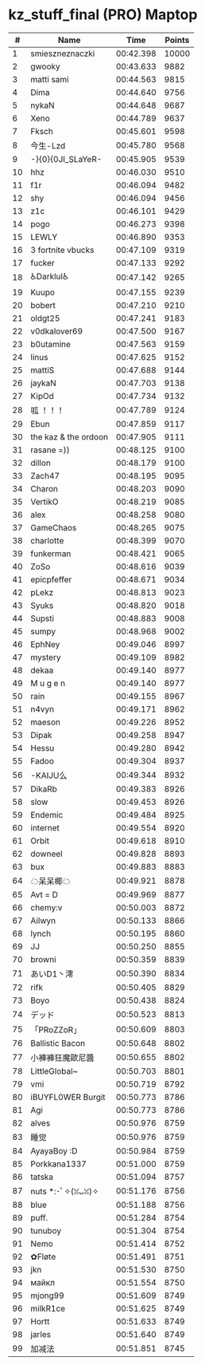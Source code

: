 # kz_stuff_final (PRO) Maptop

|  # | Name | Time | Points |
|-------------- | -------------- | -------------- | -------------- | 
| 1 | smieszneznaczki | 00:42.398 | 10000 | 
| 2 | gwooky | 00:43.633 | 9882 | 
| 3 | matti sami | 00:44.563 | 9815 | 
| 4 | Dima | 00:44.640 | 9756 | 
| 5 | nykaN | 00:44.648 | 9687 | 
| 6 | Xeno | 00:44.789 | 9637 | 
| 7 | Fksch | 00:45.601 | 9598 | 
| 8 | 今生-Lzd | 00:45.780 | 9568 | 
| 9 | -}{0}{0JI_SLaYeR- | 00:45.905 | 9539 | 
| 10 | hhz | 00:46.030 | 9510 | 
| 11 | f1r | 00:46.094 | 9482 | 
| 12 | shy | 00:46.094 | 9456 | 
| 13 | z1c | 00:46.101 | 9429 | 
| 14 | pogo | 00:46.273 | 9398 | 
| 15 | LEWLY | 00:46.890 | 9353 | 
| 16 | 3 fortnite vbucks | 00:47.109 | 9319 | 
| 17 | fucker | 00:47.133 | 9292 | 
| 18 | ♿Darklul♿ | 00:47.142 | 9265 | 
| 19 | Kuupo | 00:47.155 | 9239 | 
| 20 | bobert | 00:47.210 | 9210 | 
| 21 | oldgt25 | 00:47.241 | 9183 | 
| 22 | v0dkalover69 | 00:47.500 | 9167 | 
| 23 | b0utamine | 00:47.563 | 9159 | 
| 24 | linus | 00:47.625 | 9152 | 
| 25 | mattiS | 00:47.688 | 9144 | 
| 26 | jaykaN | 00:47.703 | 9138 | 
| 27 | KipOd | 00:47.734 | 9132 | 
| 28 | 呱 ！！！ | 00:47.789 | 9124 | 
| 29 | Ebun | 00:47.859 | 9117 | 
| 30 | the kaz & the ordoon | 00:47.905 | 9111 | 
| 31 | rasane =)) | 00:48.125 | 9100 | 
| 32 | dillon | 00:48.179 | 9100 | 
| 33 | Zach47 | 00:48.195 | 9095 | 
| 34 | Charon | 00:48.203 | 9090 | 
| 35 | VertikO | 00:48.219 | 9085 | 
| 36 | alex | 00:48.258 | 9080 | 
| 37 | GameChaos | 00:48.265 | 9075 | 
| 38 | charlotte | 00:48.399 | 9070 | 
| 39 | funkerman | 00:48.421 | 9065 | 
| 40 | ZoSo | 00:48.616 | 9039 | 
| 41 | epicpfeffer | 00:48.671 | 9034 | 
| 42 | pLekz | 00:48.813 | 9023 | 
| 43 | Syuks | 00:48.820 | 9018 | 
| 44 | Supsti | 00:48.883 | 9008 | 
| 45 | sumpy | 00:48.968 | 9002 | 
| 46 | EphNey | 00:49.046 | 8997 | 
| 47 | mystery | 00:49.109 | 8982 | 
| 48 | dekaa | 00:49.140 | 8977 | 
| 49 | M u g e n | 00:49.140 | 8977 | 
| 50 | rain | 00:49.155 | 8967 | 
| 51 | n4vyn | 00:49.171 | 8962 | 
| 52 | maeson | 00:49.226 | 8952 | 
| 53 | Dipak | 00:49.258 | 8947 | 
| 54 | Hessu | 00:49.280 | 8942 | 
| 55 | Fadoo | 00:49.304 | 8937 | 
| 56 | -KAIJU么 | 00:49.344 | 8932 | 
| 57 | DikaRb | 00:49.383 | 8926 | 
| 58 | slow | 00:49.453 | 8926 | 
| 59 | Endemic | 00:49.484 | 8925 | 
| 60 | internet | 00:49.554 | 8920 | 
| 61 | Orbit | 00:49.618 | 8910 | 
| 62 | downeel | 00:49.828 | 8893 | 
| 63 | bux | 00:49.883 | 8883 | 
| 64 | ☁呆呆椰☁ | 00:49.921 | 8878 | 
| 65 | Avt = D | 00:49.969 | 8877 | 
| 66 | chemy:v | 00:50.003 | 8872 | 
| 67 | Ailwyn | 00:50.133 | 8866 | 
| 68 | lynch | 00:50.195 | 8860 | 
| 69 | JJ | 00:50.250 | 8855 | 
| 70 | browni | 00:50.359 | 8839 | 
| 71 | あいD1丶澪 | 00:50.390 | 8834 | 
| 72 | rifk | 00:50.405 | 8829 | 
| 73 | Boyo | 00:50.438 | 8824 | 
| 74 | デッド | 00:50.523 | 8813 | 
| 75 | 「PRoZZoR」 | 00:50.609 | 8803 | 
| 76 | Ballistic Bacon | 00:50.648 | 8802 | 
| 77 | 小褲褲狂魔歐尼醬 | 00:50.655 | 8802 | 
| 78 | LittleGlobal~ | 00:50.703 | 8801 | 
| 79 | vmi | 00:50.719 | 8792 | 
| 80 | iBUYFL0WER Burgit | 00:50.773 | 8786 | 
| 81 | Agi | 00:50.773 | 8786 | 
| 82 | alves | 00:50.976 | 8759 | 
| 83 | 睡觉 | 00:50.976 | 8759 | 
| 84 | AyayaBoy :D | 00:50.984 | 8759 | 
| 85 | Porkkana1337 | 00:51.000 | 8759 | 
| 86 | tatska | 00:51.094 | 8757 | 
| 87 | nuts *:･ﾟ✧(ꈍᴗꈍ)✧ | 00:51.176 | 8756 | 
| 88 | blue | 00:51.188 | 8756 | 
| 89 | puff. | 00:51.284 | 8754 | 
| 90 | tunuboy | 00:51.304 | 8754 | 
| 91 | Nemo | 00:51.414 | 8752 | 
| 92 | ✿Fløte | 00:51.491 | 8751 | 
| 93 | jkn | 00:51.530 | 8750 | 
| 94 | майкл | 00:51.554 | 8750 | 
| 95 | mjong99 | 00:51.609 | 8749 | 
| 96 | milkR1ce | 00:51.625 | 8749 | 
| 97 | Hortt | 00:51.633 | 8749 | 
| 98 | jarles | 00:51.640 | 8749 | 
| 99 | 加减法 | 00:51.851 | 8745 | 

